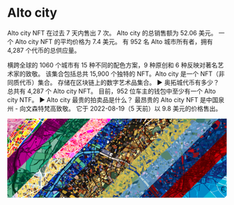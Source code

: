 # Alto city

Alto city NFT 在过去 7 天内售出 7 次。 Alto city 的总销售额为 52.06 美元。 一个 Alto city NFT 的平均价格为 7.4 美元。 有 952 名 Alto 城市所有者，拥有 4,287 个代币的总供应量。

横跨全球的 1060 个城市有 15 种不同的配色方案，9 种原创和 6 种反映对著名艺术家的致敬。 该集合包括总共 15,900 个独特的 NFT。Alto city 是一个 NFT（非同质代币）集合。 存储在区块链上的数字艺术品集合。
▶ 奥拓城代币有多少？
总共有 4,287 个 Alto city NFT。 目前，952 位车主的钱包中至少有一个 Alto city NTF。
▶ Alto city 最贵的拍卖品是什么？
最昂贵的 Alto city NFT 是中国泉州 - 向文森特梵高致敬。 它于 2022-08-19（5 天前）以 9.8 美元的价格售出。

![unnamed](unnamed.png)
